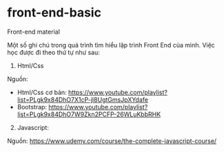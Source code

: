 # front-end-basic
Front-end material

Một số ghi chú trong quá trình tìm hiểu lập trình Front End của mình.
Việc học được đi theo thứ tự như sau:

1. Html/Css

Nguồn: 
- Html/Css cơ bản: https://www.youtube.com/playlist?list=PLgk9x84DhO7X1cP-jI8UgtGmsJpXYdafe
- Bootstrap: https://www.youtube.com/playlist?list=PLgk9x84DhO7W9Zkn2PCFP-26WLuKbbRHK

2. Javascript:

Nguồn: https://www.udemy.com/course/the-complete-javascript-course/
